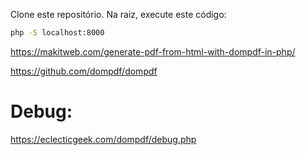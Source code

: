 
Clone este repositório.
Na raiz, execute este código:
```bash
php -S localhost:8000
```

https://makitweb.com/generate-pdf-from-html-with-dompdf-in-php/


https://github.com/dompdf/dompdf


# Debug:
https://eclecticgeek.com/dompdf/debug.php
